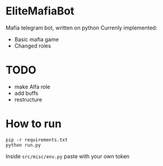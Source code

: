 # EliteMafiaBot
Mafia telegram bot, written on python
Currenly implemented:
  - Basic mafia game
  - Changed roles

# TODO
  - make Alfa role
  - add buffs
  - restructure


# How to run
```
pip -r requirements.txt
python run.py
```
Inside ```src/misc/env.py``` paste with your own token
